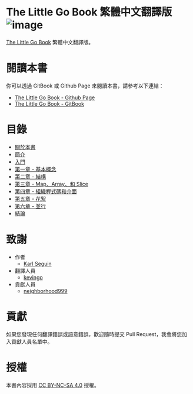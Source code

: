 # The Little Go Book 繁體中文翻譯版 ![image](https://travis-ci.org/kevingo/the-little-go-book.svg?branch=master)

[The Little Go Book](https://github.com/karlseguin/the-little-go-book) 繁體中文翻譯版。

# 閱讀本書

你可以透過 GitBook 或 Github Page 來閱讀本書，請參考以下連結：

- [The Little Go Book - Github Page](https://kevingo.github.io/the-little-go-book/)
- [The Little Go Book - GitBook](https://kevingo.gitbooks.io/the-little-go-book/content/)

# 目錄

- [關於本書](./about.md)
- [簡介](./introduction.md)
- [入門](./getting-started.md)
- [第一章 - 基本概念](./chapter1.md)
- [第二章 - 結構](./chapter2.md)
- [第三章 - Map、Array、和 Slice](./chapter3.md)
- [第四章 - 組織程式碼和介面](./chapter4.md)
- [第五章 - 花絮](./chapter5.md)
- [第六章 - 並行](./chapter6.md)
- [結論](./conclusion.md)

# 致謝

- 作者
    - [Karl Seguin](http://openmymind.net/)
- 翻譯人員
    - [kevingo](https://github.com/kevingo)
- 貢獻人員
    - [neighborhood999](https://github.com/neighborhood999)

# 貢獻

如果您發現任何翻譯錯誤或語意錯誤，歡迎隨時提交 Pull Request，我會將您加入貢獻人員名單中。

# 授權

本書內容採用 [CC BY-NC-SA 4.0](https://creativecommons.org/licenses/by-nc-sa/4.0/) 授權。
